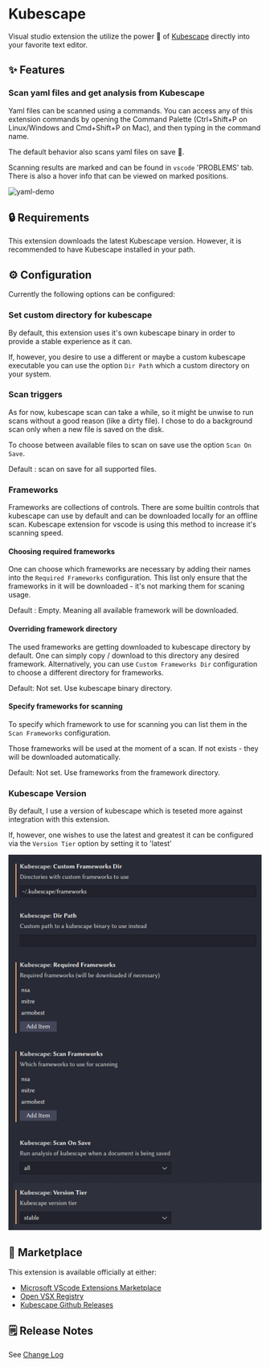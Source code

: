 # Kubescape

Visual studio extension the utilize the power 💪 of [Kubescape](https://github.com/kubescape/kubescape) directly into your
favorite text editor.

## ✨ Features

### Scan yaml files and get analysis from Kubescape

Yaml files can be scanned using a commands.
You can access any of this extension commands by opening the Command Palette (Ctrl+Shift+P on Linux/Windows and Cmd+Shift+P on Mac), and then typing in the command name.

The default behavior also scans yaml files on save 💾.

Scanning results are marked and can be found in `vscode` 'PROBLEMS' tab. There is also a hover info that can be viewed on marked positions.

![yaml-demo](./images/yaml-demo.gif)

## 🔒 Requirements

This extension downloads the latest Kubescape version.
However, it is recommended to have Kubescape installed in your path.

## ⚙️ Configuration

Currently the following options can be configured:

### Set custom directory for kubescape

By default, this extension uses it's own kubescape binary in order to provide
a stable experience as it can.

If, however, you desire to use a different or maybe a custom kubescape executable
you can use the option `Dir Path` which a custom directory on your system.

### Scan triggers

As for now, kubescape scan can take a while, so it might be unwise to run scans
without a good reason (like a dirty file).
I chose to do a background scan only when a new file is saved on the disk.

To choose between available files to scan on save use the option `Scan On Save`.

Default : scan on save for all supported files.

### Frameworks

Frameworks are collections of controls.
There are some builtin controls that kubescape can use by default and can be
downloaded locally for an offline scan.
Kubescape extension for vscode is using this method to increase it's scanning
speed.

#### Choosing required frameworks

One can choose which frameworks are necessary by adding their names into the
`Required Frameworks` configuration. This list only ensure that the frameworks
in it will be downloaded - it's not marking them for scaning usage.

Default : Empty. Meaning all available framework will be downloaded.

#### Overriding framework directory

The used frameworks are getting downloaded to kubescape directory by default.
One can simply copy / download to this directory any desired framework.
Alternatively, you can use `Custom Frameworks Dir` configuration to choose a
different directory for frameworks.

Default: Not set. Use kubescape binary directory.

#### Specify frameworks for scanning

To specify which framework to use for scanning you can list them in the
`Scan Frameworks` configuration.

Those frameworks will be used at the moment of a scan. If not exists - they will
be downloaded automatically.

Default: Not set. Use frameworks from the framework directory.

### Kubescape Version

By default, I use a version of kubescape which is teseted more against integration
with this extension.

If, however, one wishes to use the latest and greatest it can be configured via
the `Version Tier` option by setting it to 'latest'

![kubescape-config](./images/kubescape-config.png)

## 💼 Marketplace

This extension is available officially at either:

- [Microsoft VScode Extensions Marketplace](https://marketplace.visualstudio.com/items?itemName=kubescape.kubescape)
- [Open VSX Registry](https://open-vsx.org/extension/kubescape/kubescape)
- [Kubescape Github Releases](https://github.com/kubescape/kubescape/releases)

## 🗒️ Release Notes

See [Change Log](./CHANGELOG.md)
